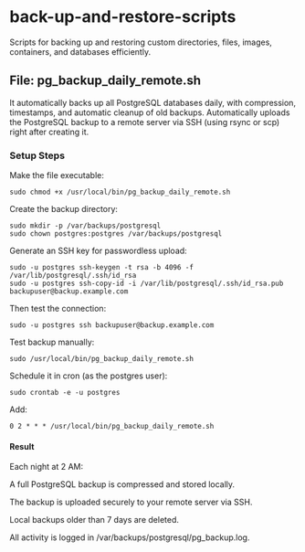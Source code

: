 # back-up-and-restore-scripts

Scripts for backing up and restoring custom directories, files, images, containers, and databases efficiently.

## File: pg_backup_daily_remote.sh

It automatically backs up all PostgreSQL databases daily, with compression, timestamps, and automatic cleanup of old backups. Automatically uploads the PostgreSQL backup to a remote server via SSH (using rsync or scp) right after creating it.

### Setup Steps

Make the file executable:

```shell
sudo chmod +x /usr/local/bin/pg_backup_daily_remote.sh
```

Create the backup directory:

```shell
sudo mkdir -p /var/backups/postgresql
sudo chown postgres:postgres /var/backups/postgresql
```

Generate an SSH key for passwordless upload:

```shell
sudo -u postgres ssh-keygen -t rsa -b 4096 -f /var/lib/postgresql/.ssh/id_rsa
sudo -u postgres ssh-copy-id -i /var/lib/postgresql/.ssh/id_rsa.pub backupuser@backup.example.com
```

Then test the connection:

```shell
sudo -u postgres ssh backupuser@backup.example.com
```

Test backup manually:

```shell
sudo /usr/local/bin/pg_backup_daily_remote.sh
```

Schedule it in cron (as the postgres user):

```shell
sudo crontab -e -u postgres
```

Add:

```output
0 2 * * * /usr/local/bin/pg_backup_daily_remote.sh
```

#### Result

Each night at 2 AM:

A full PostgreSQL backup is compressed and stored locally.

The backup is uploaded securely to your remote server via SSH.

Local backups older than 7 days are deleted.

All activity is logged in /var/backups/postgresql/pg_backup.log.
